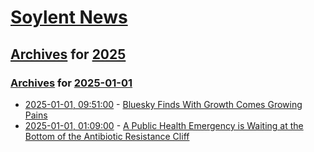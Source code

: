 # [Soylent News](../../../README.md)

## [Archives](../../index.md) for [2025](../index.md)

### [Archives](../../index.md) for [2025-01-01](index.md)

* [2025-01-01, 09:51:00](https://soylentnews.org/article.pl?sid=24/12/31/0423211&from=rss) - [Bluesky Finds With Growth Comes Growing Pains](https://soylentnews.org/article.pl?sid=24/12/31/0423211&from=rss)
* [2025-01-01, 01:09:00](https://soylentnews.org/article.pl?sid=24/12/31/0417239&from=rss) - [A Public Health Emergency is Waiting at the Bottom of the Antibiotic Resistance Cliff](https://soylentnews.org/article.pl?sid=24/12/31/0417239&from=rss)
